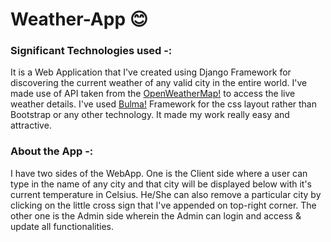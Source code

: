# Weather-App :blush:

### Significant Technologies used -:
It is a Web Application that I've created using Django Framework for discovering the current weather of any valid city in the entire world. 
I've made use of API taken from the [OpenWeatherMap!](https://openweathermap.org) to access the live weather details.
I've used [Bulma!](https://bulma.io/) Framework for the css layout rather than Bootstrap or any other technology. It made my work really easy and attractive.

### About the App -:
I have two sides of the WebApp. One is the Client side where a user can type in the name of any city and that city will be displayed below with it's current temperature in Celsius. He/She can also remove a particular city by clicking on the little cross sign that I've appended on top-right corner. The other one is the Admin side wherein the Admin can login and access & update all functionalities.
